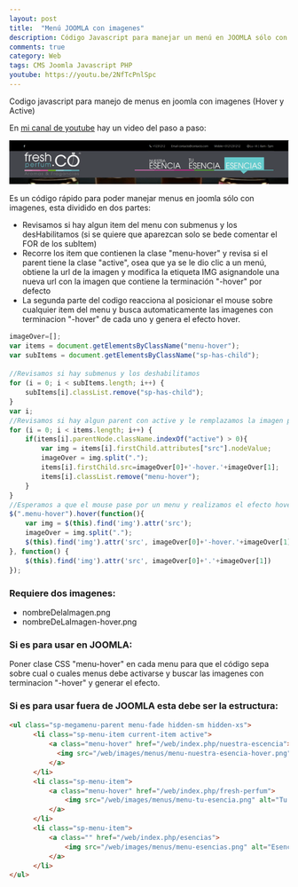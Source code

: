 ```yaml
---
layout: post
title:  "Menú JOOMLA con imagenes"
description: Código Javascript para manejar un menú en JOOMLA sólo con imagenes (sin componenetes o modulos) 
comments: true
category: Web
tags: CMS Joomla Javascript PHP
youtube: https://youtu.be/2NfTcPnlSpc
---
```


Codigo javascript para manejo de menus en joomla con imagenes (Hover y Active)

En <a target="_blank" href="{{ page.youtube }}">mi canal de youtube</a> hay un video del paso a paso: 

![ejemplo menu](https://raw.githubusercontent.com/juandavid8a/javascript-menu-images-joomla/master/menu-images.gif)

Es un código rápido para poder manejar menus en joomla sólo con imagenes, esta dividido en dos partes:
* Revisamos si hay algun item del menu con submenus y los desHabilitamos (si se quiere que aparezcan solo se bede comentar el FOR de los subItem)
* Recorre los item que contienen la clase "menu-hover" y revisa si el parent tiene la clase "active", osea que ya se le dio clic a un menú, obtiene la url de la imagen y modifica la etiqueta IMG asignandole una nueva url con la imagen que contiene la terminación "-hover" por defecto
* La segunda parte del codigo reacciona al posicionar el mouse sobre cualquier item del menu y busca automaticamente las imagenes con terminacion "-hover" de cada uno y genera el efecto hover.

```javascript
imageOver=[];	
var items = document.getElementsByClassName("menu-hover");
var subItems = document.getElementsByClassName("sp-has-child");

//Revisamos si hay submenus y los deshabilitamos
for (i = 0; i < subItems.length; i++) {
	subItems[i].classList.remove("sp-has-child");
}
var i;
//Revisamos si hay algun parent con active y le remplazamos la imagen por el hover
for (i = 0; i < items.length; i++) {
	if(items[i].parentNode.className.indexOf("active") > 0){
		var img = items[i].firstChild.attributes["src"].nodeValue;
		imageOver = img.split(".");
		items[i].firstChild.src=imageOver[0]+'-hover.'+imageOver[1];
		items[i].classList.remove("menu-hover");
	}
} 	
//Esperamos a que el mouse pase por un menu y realizamos el efecto hover  
$(".menu-hover").hover(function(){
	var img = $(this).find('img').attr('src');
	imageOver = img.split(".");
	$(this).find('img').attr('src', imageOver[0]+'-hover.'+imageOver[1])
}, function() {
	$(this).find('img').attr('src', imageOver[0]+'.'+imageOver[1])
});
```

### Requiere dos imagenes:
* nombreDelaImagen.png
* nombreDeLaImagen-hover.png

### Si es para usar en JOOMLA:
Poner clase CSS "menu-hover" en cada menu para que el código sepa sobre cual o cuales menus debe activarse y buscar las imagenes con terminacion "-hover" y generar el efecto.

### Si es para usar fuera de JOOMLA esta debe ser la estructura:

```html
<ul class="sp-megamenu-parent menu-fade hidden-sm hidden-xs">
      <li class="sp-menu-item current-item active">
          <a class="menu-hover" href="/web/index.php/nuestra-escencia">
            <img src="/web/images/menus/menu-nuestra-esencia-hover.png" alt="Nuestra Escencia">
          </a>
      </li>
      <li class="sp-menu-item">
          <a class="menu-hover" href="/web/index.php/fresh-perfum">
              <img src="/web/images/menus/menu-tu-esencia.png" alt="Tu esencia">
          </a>
      </li>
      <li class="sp-menu-item">
          <a class="" href="/web/index.php/esencias">
              <img src="/web/images/menus/menu-esencias.png" alt="Esencias">
          </a>
      </li>
</ul>
```
